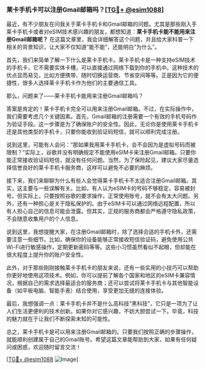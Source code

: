 ### 莱卡手机卡可以注册Gmail邮箱吗？[[TG💪+ @esim1088](https://t.me/s/esim1088)]

最近，有不少朋友在问我关于莱卡手机卡和Gmail邮箱的问题。尤其是那些刚入手莱卡手机卡或者对eSIM技术感兴趣的朋友，都想知道：**莱卡手机卡能不能用来注册Gmail邮箱呢？** 在这篇文章里，我会详细解答这个问题，并且给大家科普一下相关的背景知识，让大家不仅知道“能不能”，还能明白“为什么”。

首先，我们来简单了解一下什么是莱卡手机卡。莱卡手机卡是一种支持eSIM技术的手机卡，它不需要实体卡槽，可以直接通过网络下载到你的手机中。这种技术的优点显而易见，比如方便携带、随时切换运营商、节省空间等等。正是因为它的便捷性，很多人选择莱卡手机卡作为他们的主要通信工具。

那么，问题来了——莱卡手机卡能用来注册Gmail邮箱吗？

答案是肯定的！莱卡手机卡完全可以用来注册Gmail邮箱。不过，在实际操作中，我们需要考虑几个关键因素。首先，Gmail邮箱的注册需要一个有效的手机号码作为验证手段。这一步骤是为了确保账户的安全性。因此，无论你是使用莱卡手机卡还是其他类型的手机卡，只要你能收到验证码短信，就可以顺利完成注册。

说到这里，可能有人会问：“那如果我用莱卡手机卡，会不会因为是虚拟号码而被限制？”实际上，谷歌并没有明确规定不能使用eSIM卡来注册Gmail邮箱。只要你能正常接收验证码短信，就没有任何问题。当然，为了保险起见，建议大家尽量选择信誉良好的莱卡手机卡服务商，这样可以避免不必要的麻烦。

接下来，我们来聊聊为什么有些人会觉得莱卡手机卡不太适合注册Gmail邮箱。其实，这主要与一些误解有关。比如，有人认为eSIM卡的号码不够稳定，容易被封号。但实际上，只要按照谷歌的要求操作，正常使用账号，就不会有太大问题。另外，还有一种担心是关于隐私保护的。由于eSIM卡可以通过网络远程配置，所以有人担心自己的信息可能会泄露。但其实，正规的服务商都会严格遵守隐私政策，不会随意收集用户的个人信息。

说到这里，我想提醒大家，在注册Gmail邮箱时，除了选择合适的手机卡外，还需要注意一些细节。比如，确保你的设备能够正常接收短信验证码，避免使用公共Wi-Fi进行敏感操作，定期更新密码等等。这些小习惯虽然看似不起眼，但却能在很大程度上提升你的账户安全性。

此外，对于那些刚刚接触莱卡手机卡的朋友来说，还有一些实用的小技巧可以帮助你更好地使用这项技术。例如，你可以提前了解各个国家和地区的eSIM卡兼容情况，根据自己的需求选择最适合的服务商；还可以尝试将莱卡手机卡与其他智能设备（如平板电脑、智能手表）结合使用，享受更加无缝的连接体验。

最后，我想强调一点：莱卡手机卡并不是什么高科技“黑科技”，它只是一项为了让人们生活更便利的技术创新。如果你对它感兴趣，不妨大胆尝试一下。毕竟，科技的魅力就在于让我们不断探索未知的可能性。

总之，莱卡手机卡是可以用来注册Gmail邮箱的。只要我们按照正确的步骤操作，就能顺利创建属于自己的Gmail账号。希望这篇文章能帮助到大家，如果有任何疑问或困惑，欢迎随时留言交流！

[[TG💪+ @esim1088](https://t.me/s/esim1088) ![Image](https://i.postimg.cc/4NQfJmqS/Snipaste-2025-05-13-00-14-12.png)]